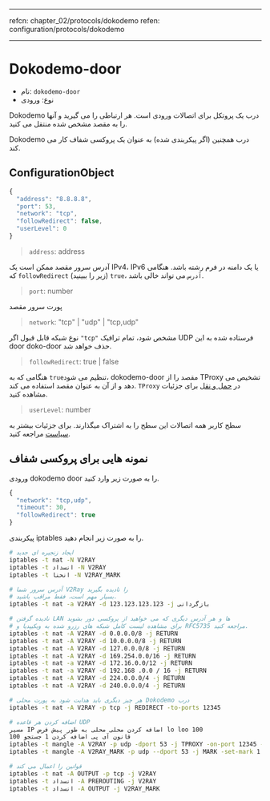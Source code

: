 * * *

refcn: chapter_02/protocols/dokodemo refen: configuration/protocols/dokodemo

* * *

# Dokodemo-door

* نام: `dokodemo-door`
* نوع: ورودی

Dokodemo درب یک پروتکل برای اتصالات ورودی است. هر ارتباطی را می گیرید و آنها را به مقصد مشخص شده منتقل می کنید.

Dokodemo درب همچنین (اگر پیکربندی شده) به عنوان یک پروکسی شفاف کار می کند.

## ConfigurationObject

```javascript
{
  "address": "8.8.8.8",
  "port": 53,
  "network": "tcp",
  "followRedirect": false,
  "userLevel": 0
}
```

> `address`: address

آدرس سرور مقصد ممکن است یک IPv4، IPv6 یا یک دامنه در فرم رشته باشد. هنگامی که `followRedirect` (زیر را ببینید) `true`، `آدرس` می تواند خالی باشد.

> `port`: number

پورت سرور مقصد

> `network`: "tcp" | "udp" | "tcp,udp"

نوع شبکه قابل قبول اگر `"tcp"` مشخص شود، تمام ترافیک UDP فرستاده شده به این door doko-door حذف خواهد شد.

> `followRedirect`: true | false

هنگامی که به `true`تنظیم می شود، dokodemo-door مقصد را از TProxy تشخیص می دهد و از آن به عنوان مقصد استفاده می کند. `TProxy` در [حمل و نقل](../transport.md) برای جزئیات مشاهده کنید.

> `userLevel`: number

سطح کاربر همه اتصالات این سطح را به اشتراک میگذارند. برای جزئیات بیشتر به [سیاست](../policy.md) مراجعه کنید.

## نمونه هایی برای پروکسی شفاف

ورودی dokodemo door را به صورت زیر وارد کنید.

```javascript
{
  "network": "tcp,udp",
  "timeout": 30,
  "followRedirect": true
}
```

پیکربندی iptables را به صورت زیر انجام دهید.

```bash
# ایجاد زنجیره ای جدید
iptables -t nat -N V2RAY
iptables -t انسداد -N V2RAY
iptables -t انحنا -N V2RAY_MARK

# آدرس سرور شما V2Ray را نادیده بگیرید
# بسیار مهم است، فقط مراقب باشید.
iptables -t nat -a V2RAY -d 123.123.123.123 -j بازگردانی

# نادیده گرفتن LAN ها و هر آدرس دیگری که می خواهید از پروکسی دور بشوید
# برای مشاهده لیست کامل شبکه های رزرو شده به ویکیپدیا و RFC5735 مراجعه کنید.
iptables -t nat -A V2RAY -d 0.0.0.0/8 -j RETURN
iptables -t nat -A V2RAY -d 10.0.0.0/8 -j RETURN
iptables -t nat -A V2RAY -d 127.0.0.0/8 -j RETURN
iptables -t nat -A V2RAY -d 169.254.0.0/16 -j RETURN
iptables -t nat -a V2RAY -d 172.16.0.0/12 -j RETURN
iptables -t nat -a V2RAY -d 192.168 .0.0 / 16 -j RETURN
iptables -t nat -A V2RAY -d 224.0.0.0/4 -j RETURN
iptables -t nat -A V2RAY -d 240.0.0.0/4 -j RETURN

# هر چیز دیگری باید هدایت شود به پورت محلی Dokodemo درب
iptables -t nat -A V2RAY -p tcp -j REDIRECT -to-ports 12345

# اضافه کردن هر قاعده UDP
مسیر IP اضافه کردن محلی محلی به طور پیش فرض lo loo 100
قانون آی پی اضافه کردن 1 جستجو 100
iptables -t mangle -A V2RAY -p udp -dport 53 -j TPROXY -on-port 12345 -tproxy-mark 0x01 / 0x01
iptables -t mangle -A V2RAY_MARK -p udp --dport 53 -j MARK -set-mark 1

# قوانین را اعمال می کند
iptables -t nat -A OUTPUT -p tcp -j V2RAY
iptables -t انسداد -A PREROUTING -j V2RAY
iptables -t انسداد -A OUTPUT -j V2RAY_MARK
```